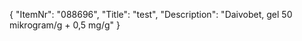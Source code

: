 {
  "ItemNr": "088696",
  "Title": "test",
  "Description": "Daivobet, gel 50 mikrogram/g + 0,5 mg/g"
}